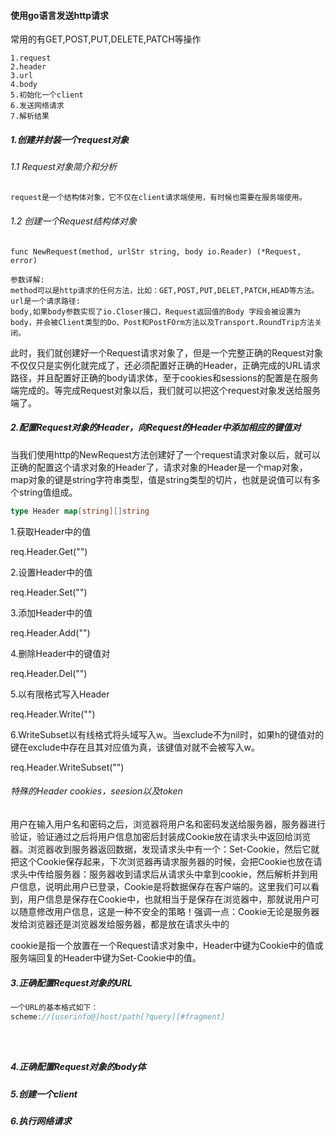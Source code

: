 #### 使用go语言发送http请求

常用的有GET,POST,PUT,DELETE,PATCH等操作

```shell
1.request
2.header
3.url
4.body
5.初始化一个client
6.发送网络请求
7.解析结果
```



##### 1.创建并封装一个request对象

###### 1.1 Request对象简介和分析

```go
request是一个结构体对象，它不仅在client请求端使用，有时候也需要在服务端使用。
```



###### 1.2 创建一个Request结构体对象

```
func NewRequest(method, urlStr string, body io.Reader) (*Request, error)

参数详解:
method可以是http请求的任何方法，比如：GET,POST,PUT,DELET,PATCH,HEAD等方法。
url是一个请求路径:
body,如果body参数实现了io.Closer接口，Request返回值的Body 字段会被设置为body，并会被Client类型的Do、Post和PostFOrm方法以及Transport.RoundTrip方法关闭。
```

此时，我们就创建好一个Request请求对象了，但是一个完整正确的Request对象不仅仅只是实例化就完成了，还必须配置好正确的Header，正确完成的URL请求路径，并且配置好正确的body请求体，至于cookies和sessions的配置是在服务端完成的。等完成Request对象以后，我们就可以把这个request对象发送给服务端了。



##### 2.配置Request对象的Header，向Request的Header中添加相应的键值对

当我们使用http的NewRequest方法创建好了一个request请求对象以后，就可以正确的配置这个请求对象的Header了，请求对象的Header是一个map对象，map对象的键是string字符串类型，值是string类型的切片，也就是说值可以有多个string值组成。

```go
type Header map[string][]string
```

1.获取Header中的值

req.Header.Get("")

2.设置Header中的值

req.Header.Set("")

3.添加Header中的值

req.Header.Add("")

4.删除Header中的键值对

req.Header.Del("")

5.以有限格式写入Header

req.Header.Write("")

6.WriteSubset以有线格式将头域写入w。当exclude不为nil时，如果h的键值对的键在exclude中存在且其对应值为真，该键值对就不会被写入w。

req.Header.WriteSubset("")



###### 特殊的Header cookies，seesion以及token

用户在输入用户名和密码之后，浏览器将用户名和密码发送给服务器，服务器进行验证，验证通过之后将用户信息加密后封装成Cookie放在请求头中返回给浏览器。浏览器收到服务器返回数据，发现请求头中有一个：Set-Cookie，然后它就把这个Cookie保存起来，下次浏览器再请求服务器的时候，会把Cookie也放在请求头中传给服务器：服务器收到请求后从请求头中拿到cookie，然后解析并到用户信息，说明此用户已登录，Cookie是将数据保存在客户端的。这里我们可以看到，用户信息是保存在Cookie中，也就相当于是保存在浏览器中，那就说用户可以随意修改用户信息，这是一种不安全的策略！强调一点：Cookie无论是服务器发给浏览器还是浏览器发给服务器，都是放在请求头中的

cookie是指一个放置在一个Request请求对象中，Header中键为Cookie中的值或服务端回复的Header中键为Set-Cookie中的值。







##### 3.正确配置Request对象的URL

```go
一个URL的基本格式如下：
scheme://[userinfo@]host/path[?query][#fragment]





```

##### 4.正确配置Request对象的body体







##### 5.创建一个client



##### 6.执行网络请求













 





##### 

